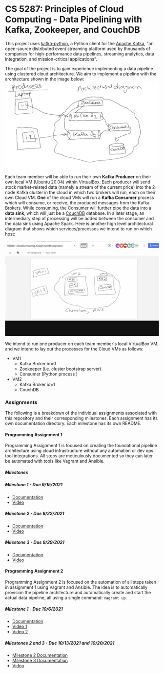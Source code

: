 # CS 5287: Principles of Cloud Computing - Data Pipelining with Kafka, Zookeeper, and CouchDB
This project uses [kafka-python](https://pypi.org/project/kafka-python/), a Python client for the [Apache Kafka](https://kafka.apache.org/), "an open-source distributed event streaming platform used by thousands of companies for high-performance data pipelines, streaming analytics, data integration, and mission-critical applications".

The goal of the project is to gain experience implementing a data pipeline using clustered cloud architecture. We aim to implement a pipeline with the architecture shown in the image below:
![Architectural Diagram of Data Pipeline](img/pipeline.png)

Each team member will be able to run their own **Kafka Producer** on their own local VM (Ubuntu 20.04) within VirtualBox. Each producer will send stock market-related data (namely a stream of the current price) into the 2-node Kafka cluster in the cloud in which two brokers will run, each on their own Cloud VM. **One** of the cloud VMs will run a **Kafka Consumer** process which will consume, or receive, the produced messages from the Kafka Brokers. While consuming, the Consumer will further pipe the data into a **data sink**, which will just be a [CouchDB](https://couchdb.apache.org/) database. In a later stage, an intermediary step of processing will be added between the consumer and the data sink using Apache Spark. Here is another high level architectural diagram that shows which services/processes we intend to run on which host:

![Process Map Architecture](img/processmap.png)

We intend to run one producer on each team member's local VirtualBox VM, and we intend to lay out the processes for the Cloud VMs as follows:

- VM1
  - Kafka Broker id=0
  - Zookeeper (i.e. cluster bootstrap server)
  - Consumer (Python process )
- VM2
  - Kafka Broker id=1
  - CouchDB

### Assignments
The following is a breakdown of the individual assignments associated with this repository and their corresponding milestones. Each assignment has its own documentation directory. Each milestone has its own README.
#### Programming Assignment 1
Programming Assignment 1 is focused on creating the foundational pipeline architecture using cloud infrastructure without any automation or dev ops tool integrations. All steps are meticulously documented so they can later be automated with tools like Vagrant and Ansible.

##### Milestones
##### Milestone 1 - Due 9/15/2021
- [Documentation](assignments/assignment1/milestones/M1README.md)
- [Video](https://www.youtube.com/watch?v=TflXLZmG7cA)
##### Milestone 2 - Due 9/22/2021
- [Documentation](assignments/assignment1/milestones/M2README.md)
- [Video](https://www.youtube.com/watch?v=wKBLXW1JScE)
##### Milestone 3 - Due 9/29/2021
- [Documentation](assignments/assignment1/milestones/M3README.md)
- [Video](https://youtu.be/crXXRN27cIg)


#### Programming Assignment 2
Programming Assignment 2 is focused on the automation of all steps taken in assignment 1 using Vagrant and Ansible. The idea is to automatically provision the pipeline architecture and automatically create and start the actual data pipeline, all using a single command: `vagrant up`.
##### Milestone 1 - Due 10/6/2021
- [Documentation](assignments/assignment2/milestones/M1README.md)
- [Video 1](https://youtu.be/xMSoP5IG0pU)
- [Video 2](https://youtu.be/mAWtgLduiPc)

##### Milestones 2 and 3 - Due 10/13/2021 and 10/20/2021
- [Milestone 2 Documentation](assignments/assignment2/milestones/M2README.md)
- [Milestone 3 Documentation](assignments/assignment2/milestones/M3README.md)
- [Video](https://youtu.be/XJ-yxZktSjk)